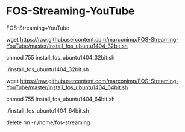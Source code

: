 # FOS-Streaming-YouTube
FOS-Streaming+YouTube


wget https://raw.githubusercontent.com/marconimp/FOS-Streaming-YouTube/master/install_fos_ubuntu1404_32bit.sh

chmod 755 install_fos_ubuntu1404_32bit.sh

./install_fos_ubuntu1404_32bit.sh

wget https://raw.githubusercontent.com/marconimp/FOS-Streaming-YouTube/master/install_fos_ubuntu1404_64bit.sh

chmod 755 install_fos_ubuntu1404_64bit.sh

./install_fos_ubuntu1404_64bit.sh


delete
rm -r /home/fos-streaming
